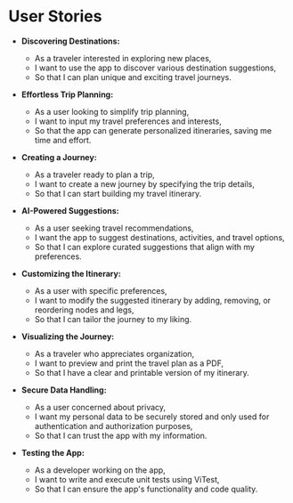 # User Stories

- **Discovering Destinations:**
  - As a traveler interested in exploring new places,
  - I want to use the app to discover various destination suggestions,
  - So that I can plan unique and exciting travel journeys.

- **Effortless Trip Planning:**
  - As a user looking to simplify trip planning,
  - I want to input my travel preferences and interests,
  - So that the app can generate personalized itineraries, saving me time and effort.

- **Creating a Journey:**
  - As a traveler ready to plan a trip,
  - I want to create a new journey by specifying the trip details,
  - So that I can start building my travel itinerary.

- **AI-Powered Suggestions:**
  - As a user seeking travel recommendations,
  - I want the app to suggest destinations, activities, and travel options,
  - So that I can explore curated suggestions that align with my preferences.

- **Customizing the Itinerary:**
  - As a user with specific preferences,
  - I want to modify the suggested itinerary by adding, removing, or reordering nodes and legs,
  - So that I can tailor the journey to my liking.

- **Visualizing the Journey:**
  - As a traveler who appreciates organization,
  - I want to preview and print the travel plan as a PDF,
  - So that I have a clear and printable version of my itinerary.

- **Secure Data Handling:**
  - As a user concerned about privacy,
  - I want my personal data to be securely stored and only used for authentication and authorization purposes,
  - So that I can trust the app with my information.

- **Testing the App:**
  - As a developer working on the app,
  - I want to write and execute unit tests using ViTest,
  - So that I can ensure the app's functionality and code quality.
